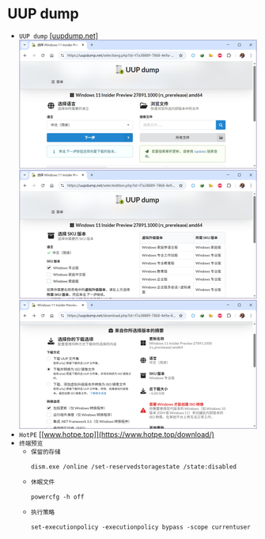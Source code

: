 # UUP dump
* `UUP dump` [[uupdump.net]](https://uupdump.net/known.php?q=category:canary)
![](image.png)  
![](image_2.png)  
![](image_3.png)
* `HotPE` [[www.hotpe.top]](https://www.hotpe.top/download/)
* `终端预览`
    * `保留的存储`
        ```
        dism.exe /online /set-reservedstoragestate /state:disabled
        ```
    * `休眠文件`
        ```
        powercfg -h off
        ```
    * `执行策略`
        ```
        set-executionpolicy -executionpolicy bypass -scope currentuser
        ```